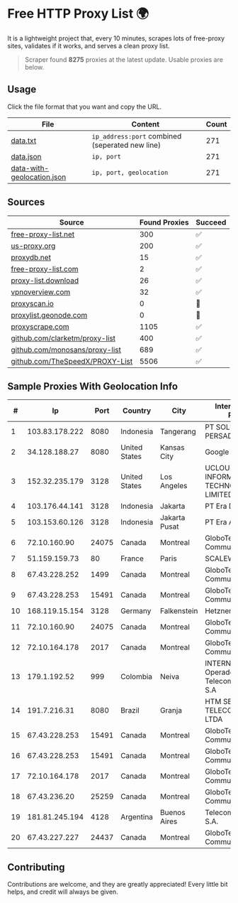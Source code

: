 
# Free HTTP Proxy List 🌍

It is a lightweight project that, every 10 minutes, scrapes lots of free-proxy sites, validates if it works, and serves a clean proxy list.


> Scraper found **8275** proxies at the latest update. Usable proxies are below.

## Usage

Click the file format that you want and copy the URL.


|File|Content|Count|
|----|-------|-----|
|[data.txt](https://raw.githubusercontent.com/themiralay/Proxy-List-World/master/data.txt)|`ip_address:port` combined (seperated new line)|271|
|[data.json](https://raw.githubusercontent.com/themiralay/Proxy-List-World/master/data.json)|`ip, port`|271|
|[data-with-geolocation.json](https://raw.githubusercontent.com/themiralay/Proxy-List-World/master/data-with-geolocation.json)|`ip, port, geolocation`|271|

## Sources

|Source|Found Proxies|Succeed|
|------|-------------|-------|
|[free-proxy-list.net](https://free-proxy-list.net)|300|✅|
|[us-proxy.org](https://www.us-proxy.org)|200|✅|
|[proxydb.net](http://proxydb.net)|15|✅|
|[free-proxy-list.com](https://free-proxy-list.com/?page=&port=&type%5B%5D=http&type%5B%5D=https&up_time=0&search=Search)|2|✅|
|[proxy-list.download](https://www.proxy-list.download/HTTP)|26|✅|
|[vpnoverview.com](https://vpnoverview.com/privacy/anonymous-browsing/free-proxy-servers)|32|✅|
|[proxyscan.io](https://www.proxyscan.io)|0|🚫|
|[proxylist.geonode.com](https://proxylist.geonode.com/api/proxy-list?limit=300&page=1&sort_by=lastChecked&sort_type=desc&protocols=http,https)|0|🚫|
|[proxyscrape.com](https://api.proxyscrape.com/v2/?request=displayproxies&protocol=http&timeout=10000&country=all&ssl=all&anonymity=all)|1105|✅|
|[github.com/clarketm/proxy-list](https://raw.githubusercontent.com/clarketm/proxy-list/master/proxy-list-raw.txt)|400|✅|
|[github.com/monosans/proxy-list](https://raw.githubusercontent.com/monosans/proxy-list/main/proxies/http.txt)|689|✅|
|[github.com/TheSpeedX/PROXY-List](https://raw.githubusercontent.com/TheSpeedX/PROXY-List/master/http.txt)|5506|✅|


## Sample Proxies With Geolocation Info

|#|Ip|Port|Country|City|Internet Service Provider|
|-|--|----|-------|----|-------------------------|
|1|103.83.178.222|8080|Indonesia|Tangerang|PT SOLUSI TRIMEGAH PERSADA|
|2|34.128.188.27|8080|United States|Kansas City|Google LLC|
|3|152.32.235.179|3128|United States|Los Angeles|UCLOUD INFORMATION TECHNOLOGY (HK) LIMITED|
|4|103.176.44.141|3128|Indonesia|Jakarta|PT Era Digital Media|
|5|103.153.60.126|3128|Indonesia|Jakarta Pusat|PT Era Awan Digital|
|6|72.10.160.90|24075|Canada|Montreal|GloboTech Communications|
|7|51.159.159.73|80|France|Paris|SCALEWAY|
|8|67.43.228.252|1499|Canada|Montreal|GloboTech Communications|
|9|67.43.228.253|15491|Canada|Montreal|GloboTech Communications|
|10|168.119.15.154|3128|Germany|Falkenstein|Hetzner Online GmbH|
|11|72.10.160.90|24075|Canada|Montreal|GloboTech Communications|
|12|72.10.164.178|2017|Canada|Montreal|GloboTech Communications|
|13|179.1.192.52|999|Colombia|Neiva|INTERNEXA Brasil Operadora de TelecomunicaÔÔes S.A|
|14|191.7.216.31|8080|Brazil|Granja|HTM SERVICOS DE TELECOMUNICACOES LTDA|
|15|67.43.228.253|15491|Canada|Montreal|GloboTech Communications|
|16|67.43.228.253|15491|Canada|Montreal|GloboTech Communications|
|17|72.10.164.178|2017|Canada|Montreal|GloboTech Communications|
|18|67.43.236.20|25259|Canada|Montreal|GloboTech Communications|
|19|181.81.245.194|4128|Argentina|Buenos Aires|Telecom Argentina S.A.|
|20|67.43.227.227|24437|Canada|Montreal|GloboTech Communications|



## Contributing

Contributions are welcome, and they are greatly appreciated! Every
little bit helps, and credit will always be given.


